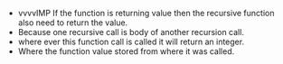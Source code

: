 * vvvvIMP If the function is returning value then the recursive function also 
need to return the value.
* Because one recursive call is body of another recursion call.
* where ever this function call is called it will return an integer.
* Where the function value stored from where it was called.